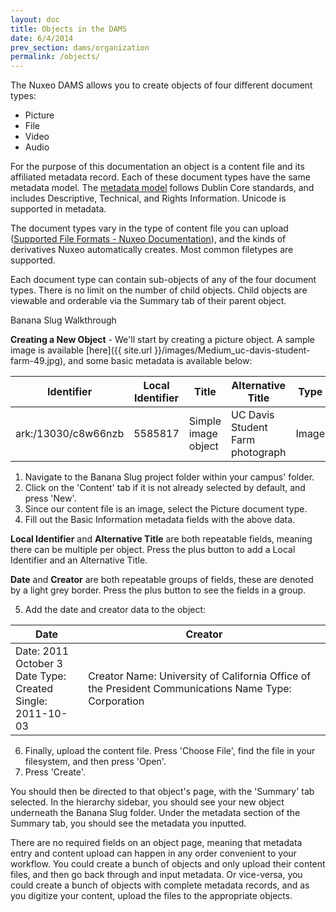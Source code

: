 ```yaml
---
layout: doc
title: Objects in the DAMS
date: 6/4/2014
prev_section: dams/organization
permalink: /objects/
---
```


The Nuxeo DAMS allows you to create objects of four different document types: 

- Picture
- File
- Video 
- Audio

For the purpose of this documentation an object is a content file and its affiliated metadata record. Each of these document types have the same metadata model. The [metadata model]() follows Dublin Core standards, and includes Descriptive, Technical, and Rights Information. Unicode is supported in metadata. 

The document types vary in the type of content file you can upload ([Supported File Formats - Nuxeo Documentation](http://doc.nuxeo.com/display/public/USERDOC/Supported+File+Formats)), and the kinds of derivatives Nuxeo automatically creates. Most common filetypes are supported. 

Each document type can contain sub-objects of any of the four document types. There is no limit on the number of child objects. Child objects are viewable and orderable via the Summary tab of their parent object. 

<div class="walkthrough">Banana Slug Walkthrough</div>

**Creating a New Object** - We'll start by creating a picture object. A sample image is available [here]({{ site.url }}/images/Medium_uc-davis-student-farm-49.jpg), and some basic metadata is available below:

| Identifier          | Local Identifier | Title               | Alternative Title                | Type  |
|---------------------|------------------|---------------------|----------------------------------|-------|
| ark:/13030/c8w66nzb | 5585817          | Simple image object | UC Davis Student Farm photograph | Image |

1. Navigate to the Banana Slug project folder within your campus' folder. 
2. Click on the 'Content' tab if it is not already selected by default, and press 'New'.
3. Since our content file is an image, select the Picture document type. 
4. Fill out the Basic Information metadata fields with the above data. 

<div class="note"><p><b>Local Identifier</b> and <b>Alternative Title</b> are both repeatable fields, meaning there can be multiple per object. Press the plus button to add a Local Identifier and an Alternative Title.</p><p><b>Date</b> and <b>Creator</b> are both repeatable groups of fields, these are denoted by a light grey border. Press the plus button to see the fields in a group.</p></div>

<ol start="5">
  <li>Add the date and creator data to the object:</li>
</ol>

<table>
  <thead>
    <tr>
      <th class="w-1-3">Date</th>
      <th>Creator</th>
    </tr>
  </thead>
  <tr>
    <td>
      Date: 2011 October 3<br>
      Date Type: Created<br>
      Single: 2011-10-03
    </td>
    <td>
      Creator Name: University of California Office of the President Communications
      Name Type: Corporation
    </td>
  </tr>
</table>

<ol start="6">
  <li>Finally, upload the content file. Press 'Choose File', find the file in your filesystem, and then press 'Open'.</li>
  <li>Press 'Create'.</li>
</ol>

<p>You should then be directed to that object's page, with the 'Summary' tab selected. In the hierarchy sidebar, you should see your new object underneath the Banana Slug folder. Under the metadata section of the Summary tab, you should see the metadata you inputted.</p>

<div class="note">There are no required fields on an object page, meaning that metadata entry and content upload can happen in any order convenient to your workflow. You could create a bunch of objects and only upload their content files, and then go back through and input metadata. Or vice-versa, you could create a bunch of objects with complete metadata records, and as you digitize your content, upload the files to the appropriate objects.</div>

